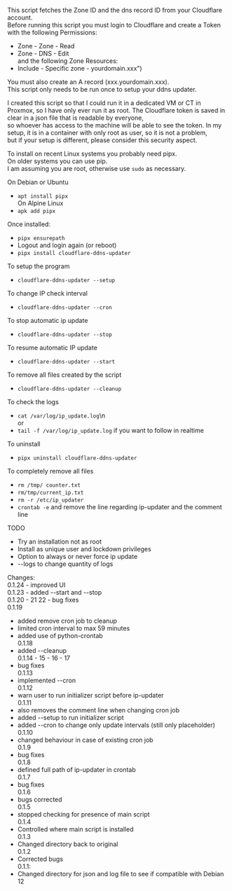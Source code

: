 This script fetches the Zone ID and the dns record ID from your Cloudflare account.   \
Before running this script you must login to Cloudflare and create a Token  with the following Permissions:  
- Zone - Zone - Read  
- Zone - DNS - Edit    \
and the following Zone Resources:  
- Include - Specific zone - yourdomain.xxx")  
  
You must also create an A record (xxx.yourdomain.xxx).\
This script only needs to be run once to setup your ddns updater.  
  
I created this script so that I could run it in a dedicated VM or CT in Proxmox,  so I have only ever run it as root.
The Cloudflare token is saved in clear in a json file that is readable by everyone,   
so whoever has access to the machine will be able to see the token.
In my setup, it is in a container with only root as user, so it is not a problem,   
but if your setup is different, please consider this security aspect.  
  
To install on recent Linux systems you probably need pipx.\
On older systems you can use pip.\
I am assuming you are root, otherwise use `sudo` as necessary.  
  
On Debian or Ubuntu  
- `apt install pipx`  \
On Alpine Linux  
- `apk add pipx`  
  
  
Once installed:  
- `pipx ensurepath`  
- Logout and login again (or reboot)  
- `pipx install cloudflare-ddns-updater`  
  
To setup the program  
- `cloudflare-ddns-updater --setup`  
  
To change IP check interval  
- `cloudflare-ddns-updater --cron`  
  
To stop automatic ip update  
- `cloudflare-ddns-updater --stop`  
  
To resume automatic IP update  
- `cloudflare-ddns-updater --start`  
  
To remove all files created by the script  
- `cloudflare-ddns-updater --cleanup`  
  
To check the logs  
- `cat /var/log/ip_update.log`\n  
or   
- `tail -f /var/log/ip_update.log` if you want to follow in realtime  
  
To uninstall  
- `pipx uninstall cloudflare-ddns-updater`  
  
To completely remove all files  
- `rm /tmp/ counter.txt`  
- `rm/tmp/current_ip.txt`  
- `rm -r /etc/ip_updater`  
- `crontab -e` and remove the line regarding ip-updater and the comment line  
  
  
TODO  
- Try an installation not as root  
- Install as unique user and lockdown privileges  
- Option to always or never force ip update  
- --logs to change quantity of logs  
  
Changes:  
0.1.24 - improved UI \
0.1.23 - added --start and --stop \
0.1.20 - 21 22 - bug fixes \
0.1.19 
-  added remove cron job to cleanup 
- limited cron interval to max 59 minutes 
- added use of python-crontab \
0.1.18  
- added --cleanup \
0.1.14 - 15 - 16 - 17  
- bug fixes \
0.1.13  
- implemented --cron \
0.1.12  
- warn user to run initializer script before ip-updater \
0.1.11  
- also removes the comment line when changing cron job  
- added --setup to run initializer script  
- added --cron to change only update intervals (still only placeholder)  
0.1.10  
- changed behaviour in case of existing cron job \
0.1.9  
- bug fixes  \
0.1.8  
- defined full path of ip-updater in crontab  \
0.1.7  
- bug fixes  \
0.1.6  
- bugs corrected  \
0.1.5  
- stopped checking for presence of main script  \
0.1.4  
- Controlled where main script is installed  \
0.1.3  
- Changed directory back to original  \
0.1.2  
- Corrected bugs  \
0.1.1:   
- Changed directory for json and log file to see if compatible with Debian 12